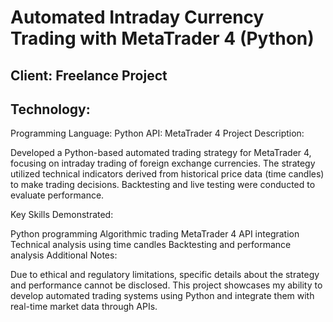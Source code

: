 # Automated Intraday Currency Trading with MetaTrader 4 (Python)

## Client: Freelance Project

## Technology:

Programming Language: Python
API: MetaTrader 4
Project Description:

Developed a Python-based automated trading strategy for MetaTrader 4, focusing on intraday trading of foreign exchange currencies. The strategy utilized technical indicators derived from historical price data (time candles) to make trading decisions. Backtesting and live testing were conducted to evaluate performance.

Key Skills Demonstrated:

Python programming
Algorithmic trading
MetaTrader 4 API integration
Technical analysis using time candles
Backtesting and performance analysis
Additional Notes:

Due to ethical and regulatory limitations, specific details about the strategy and performance cannot be disclosed.
This project showcases my ability to develop automated trading systems using Python and integrate them with real-time market data through APIs.
